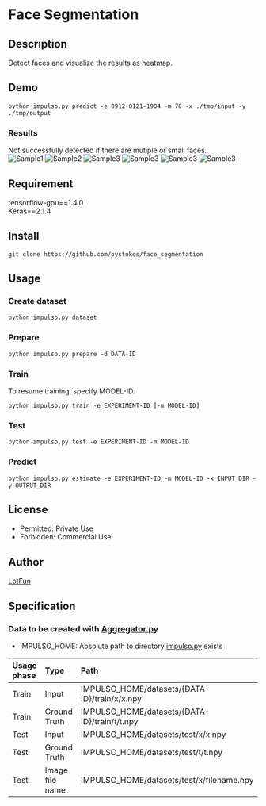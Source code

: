 # __Face Segmentation__

## Description
Detect faces and visualize the results as heatmap.

## Demo
```
python impulso.py predict -e 0912-0121-1904 -m 70 -x ./tmp/input -y ./tmp/output
```

### Results
Not successfully detected if there are mutiple or small faces.  
![Sample1](https://github.com/pystokes/face_segmentation/blob/master/tmp/output/figures/hamabe_minami_1.jpg)
![Sample2](https://github.com/pystokes/face_segmentation/blob/master/tmp/output/figures/hamabe_minami_2.jpg)
![Sample3](https://github.com/pystokes/face_segmentation/blob/master/tmp/output/figures/hamabe_minami_3.jpg)
![Sample3](https://github.com/pystokes/face_segmentation/blob/master/tmp/output/figures/hamabe_minami_4.jpg)
![Sample3](https://github.com/pystokes/face_segmentation/blob/master/tmp/output/figures/hamabe_minami_5.jpg)
![Sample3](https://github.com/pystokes/face_segmentation/blob/master/tmp/output/figures/hamabe_minami_6.jpg)

## Requirement
tensorflow-gpu==1.4.0  
Keras==2.1.4  

## Install
```
git clone https://github.com/pystokes/face_segmentation
```

## Usage
### Create dataset
```
python impulso.py dataset
```

### Prepare
```
python impulso.py prepare -d DATA-ID
```

### Train
To resume training, specify MODEL-ID.
```
python impulso.py train -e EXPERIMENT-ID [-m MODEL-ID]
```

### Test
```
python impulso.py test -e EXPERIMENT-ID -m MODEL-ID
```

### Predict
```
python impulso.py estimate -e EXPERIMENT-ID -m MODEL-ID -x INPUT_DIR -y OUTPUT_DIR
```

## License
- Permitted: Private Use  
- Forbidden: Commercial Use  

## Author
[LotFun](https://github.com/pystokes)

## Specification
### Data to be created with [Aggregator.py](https://github.com/pystokes/face_segmentation/blob/master/src/Aggregator.py)
- IMPULSO_HOME: Absolute path to directory [impulso.py](https://github.com/pystokes/face_segmentation/blob/master/impulso.py) exists

|Usage phase|Type|Path|
|:---|:---|:---|
|Train|Input|IMPULSO_HOME/datasets/{DATA-ID}/train/x/x.npy
|Train|Ground Truth|IMPULSO_HOME/datasets/{DATA-ID}/train/t/t.npy
|Test|Input|IMPULSO_HOME/datasets/test/x/x.npy
|Test|Ground Truth|IMPULSO_HOME/datasets/test/t/t.npy
|Test|Image file name|IMPULSO_HOME/datasets/test/x/filename.npy
